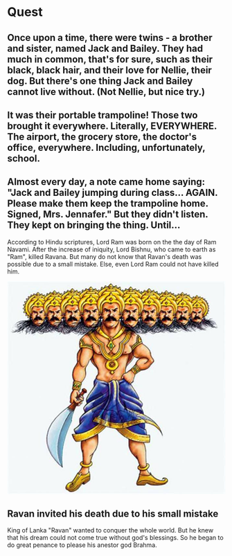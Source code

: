 # Quest

## Once upon a time, there were twins - a brother and sister, named Jack and Bailey.  They had much in common, that's for sure, such as their black, black hair, and their love for Nellie, their dog.  But there's one thing Jack and Bailey cannot live without. (Not Nellie, but nice try.) 

## It was their portable trampoline! Those two brought it everywhere.  Literally, EVERYWHERE.  The airport, the grocery store, the doctor's office, everywhere.  Including, unfortunately, school. 

## Almost every day, a note came home saying: "Jack and Bailey jumping during class... AGAIN. Please make them keep the trampoline home. Signed, Mrs. Jennafer."  But they didn't listen.  They kept on bringing the thing.  Until... 

According to Hindu scriptures, Lord Ram was born on the the day of Ram Navami. After the increase of iniquity, Lord Bishnu, who came to earth as "Ram", killed Ravana. But many do not know that Ravan's death was possible due to a small mistake. Else, even Lord Ram could not have killed him.

![10-Headed-Ravan](10-headed-Ravan.jpg)

## Ravan invited his death due to his small mistake
King of Lanka "Ravan" wanted to conquer the whole world. But he knew that his dream could not come true without god's blessings. So he began to do great penance to please his anestor god Brahma.
